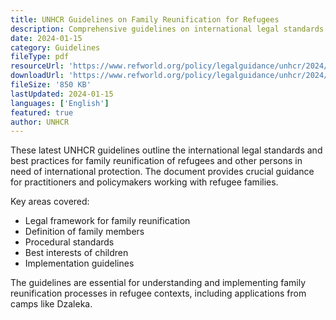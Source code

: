 ```yaml
---
title: UNHCR Guidelines on Family Reunification for Refugees
description: Comprehensive guidelines on international legal standards for family reunification of refugees and other beneficiaries of international protection.
date: 2024-01-15
category: Guidelines
fileType: pdf
resourceUrl: 'https://www.refworld.org/policy/legalguidance/unhcr/2024/en/149243'
downloadUrl: 'https://www.refworld.org/policy/legalguidance/unhcr/2024/en/149243'
fileSize: '850 KB'
lastUpdated: 2024-01-15
languages: ['English']
featured: true
author: UNHCR
---
```


These latest UNHCR guidelines outline the international legal standards and best practices for family reunification of refugees and other persons in need of international protection. The document provides crucial guidance for practitioners and policymakers working with refugee families.

Key areas covered:
- Legal framework for family reunification
- Definition of family members
- Procedural standards
- Best interests of children
- Implementation guidelines

The guidelines are essential for understanding and implementing family reunification processes in refugee contexts, including applications from camps like Dzaleka.
